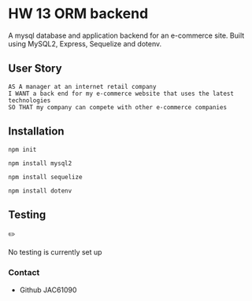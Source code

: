 # HW 13 ORM backend 
A mysql database and application backend for an e-commerce site. Built using MySQL2, Express, Sequelize and dotenv.

## User Story
  
```
AS A manager at an internet retail company
I WANT a back end for my e-commerce website that uses the latest technologies
SO THAT my company can compete with other e-commerce companies
```
## Installation

`npm init`

`npm install mysql2`

`npm install sequelize`

`npm install dotenv`

## Testing
✏️

No testing is currently set up

### Contact
- Github JAC61090

  